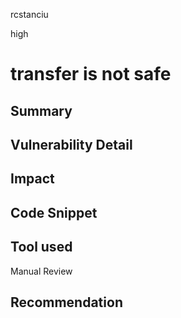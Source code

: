 rcstanciu

high

# transfer is not safe

## Summary

## Vulnerability Detail

## Impact

## Code Snippet

## Tool used

Manual Review

## Recommendation

